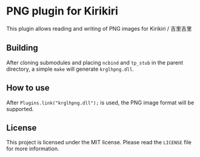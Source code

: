 # PNG plugin for Kirikiri

This plugin allows reading and writing of PNG images for Kirikiri / 吉里吉里

## Building

After cloning submodules and placing `ncbind` and `tp_stub` in the parent directory, a simple `make` will generate `krglhpng.dll`.

## How to use

After `Plugins.link("krglhpng.dll");` is used, the PNG image format will be supported.

## License

This project is licensed under the MIT license. Please read the `LICENSE` file for more information.
